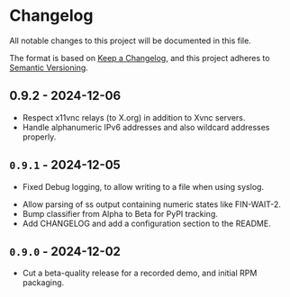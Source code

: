 # Changelog

All notable changes to this project will be documented in this file.

The format is based on [Keep a Changelog](https://keepachangelog.com/en/1.1.0/),
and this project adheres to [Semantic Versioning](https://semver.org/spec/v2.0.0.html).

## 0.9.2 - 2024-12-06

* Respect x11vnc relays (to X.org) in addition to Xvnc servers.
* Handle alphanumeric IPv6 addresses and also wildcard addresses properly.

## `0.9.1` - 2024-12-05

- Fixed Debug logging, to allow writing to a file when using syslog.
* Allow parsing of ss output containing numeric states like FIN-WAIT-2.
* Bump classifier from Alpha to Beta for PyPI tracking.
* Add CHANGELOG and add a configuration section to the README.

## `0.9.0` - 2024-12-02

* Cut a beta-quality release for a recorded demo, and initial RPM packaging.
